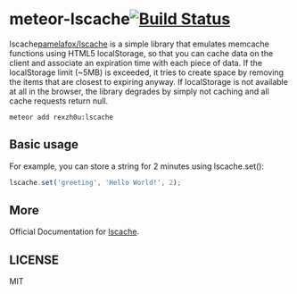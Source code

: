 meteor-lscache[![Build Status](https://travis-ci.org/zhouzhuojie/meteor-lscache.svg?branch=master)](https://travis-ci.org/zhouzhuojie/meteor-lscache)
================

lscache[pamelafox/lscache](https://github.com/pamelafox/lscache) is a simple library that emulates memcache functions using HTML5 localStorage, so that you can cache data on the client and associate an expiration time with each piece of data. If the localStorage limit (~5MB) is exceeded, it tries to create space by removing the items that are closest to expiring anyway. If localStorage is not available at all in the browser, the library degrades by simply not caching and all cache requests return null.


```
meteor add rexzh0u:lscache
```


Basic usage
-------------

For example, you can store a string for 2 minutes using lscache.set():

``` js
lscache.set('greeting', 'Hello World!', 2);
```

More
-----------
Official Documentation for [lscache](https://github.com/pamelafox/lscache).

LICENSE
-----------
MIT
